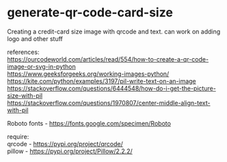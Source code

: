 # generate-qr-code-card-size

Creating a credit-card size image with qrcode and text. can work on adding logo and other stuff

references:<br/>
https://ourcodeworld.com/articles/read/554/how-to-create-a-qr-code-image-or-svg-in-python<br/>
https://www.geeksforgeeks.org/working-images-python/<br/>
https://kite.com/python/examples/3197/pil-write-text-on-an-image<br/>
https://stackoverflow.com/questions/6444548/how-do-i-get-the-picture-size-with-pil<br/>
https://stackoverflow.com/questions/1970807/center-middle-align-text-with-pil<br/>

Roboto fonts - https://fonts.google.com/specimen/Roboto

require: <br/>
qrcode - https://pypi.org/project/qrcode/<br/>
pillow - https://pypi.org/project/Pillow/2.2.2/ 
